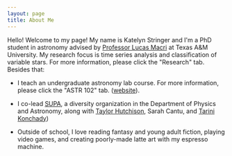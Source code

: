 ```yaml
---
layout: page
title: About Me
---
```


Hello! Welcome to my page! My name is Katelyn Stringer and I'm a PhD student in astronomy advised by [Professor Lucas Macri](http://people.physics.tamu.edu/lmacri/) at Texas A&M University. My research focus is time series analysis and classification of variable stars. For more information, please click the "Research" tab. Besides that: 

- I teach an undergraduate astronomy lab course. For more information, please click the "ASTR 102" tab. ([website](http://observatory.tamu.edu/courses/observational/)).
- I co-lead [SUPA](https://people.physics.tamu.edu/aibhleog/supa/home.html), a diversity organization in the Department of Physics and Astronomy, along with [Taylor Hutchison](https://people.physics.tamu.edu/aibhleog/), Sarah Cantu, and [Tarini Konchady](https://tkonchady.github.io/))

- Outside of school, I love reading fantasy and young adult fiction, playing video games, and creating poorly-made latte art with my espresso machine.
